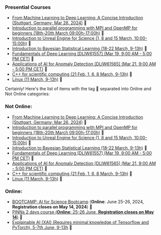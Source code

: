 ### Presential Courses

- [From Machine Learning to Deep Learning: A Concise Introduction (Stuttgart, Germany; Mar 26, 2024)](https://www.hlrs.de/training/2024/dl-hlrs) 🔴
- [Introduction to parallel programming with MPI and OpenMP for beginners (18th-20th March 09:00h-17:00h)](https://www.fz-juelich.de/en/ias/jsc/news/events/training-courses/2024/mpi-intro) 🔴
- [Introduction to Unreal Engine for Science (1, 8 and 15 March, 10:00-15:00h)](https://www.gauss-centre.eu/trainingsworkshops/?dfxid=562) 🔴
- [Introduction to Bayesian Statistical Learning (18-22 March, 9-13h)](https://www.gauss-centre.eu/trainingsworkshops/?dfxid=566) 🔴
- [Fundamentals of Deep Learning [DLIW61557] (Mar 19, 9:00 AM - 5:00 PM CET)](https://www.nvidia.com/gtc/session-catalog/?tab.allsessions=1700692987788001F1cG&search.sessiontype=1701905400491001STQ1&search=DLIW61557#/session/1694112676966001AIrI) 🔴
- [Applications of AI for Anomaly Detection [DLIW61565] (Mar 21, 9:00 AM - 5:00 PM CET)](https://www.nvidia.com/gtc/session-catalog/?tab.allsessions=1700692987788001F1cG&search.sessiontype=1701905400491001STQ1&search=DLIW61565#/session/1694112677451001AOTu) 🔴
- [C++ for scientific computing (21 Feb, 1, 6, 8 March, 9-13h)](https://admin.kuleuven.be/icts/opleidingen/opleidingsaanbod/c-for-scientific-computing) 🔴
- [Linux (11 March, 9-13h)](https://admin.kuleuven.be/icts/opleidingen/opleidingsaanbod/linux-tools-online) 🔴


Certainly! Here's the list of items with the tag 🔴 separated into Online and Not Online categories:

### Not Online:

- [From Machine Learning to Deep Learning: A Concise Introduction (Stuttgart, Germany; Mar 26, 2024)](https://www.hlrs.de/training/2024/dl-hlrs) 🔴
- [Introduction to parallel programming with MPI and OpenMP for beginners (18th-20th March 09:00h-17:00h)](https://www.fz-juelich.de/en/ias/jsc/news/events/training-courses/2024/mpi-intro) 🔴
- [Introduction to Unreal Engine for Science (1, 8 and 15 March, 10:00-15:00h)](https://www.gauss-centre.eu/trainingsworkshops/?dfxid=562) 🔴
- [Introduction to Bayesian Statistical Learning (18-22 March, 9-13h)](https://www.gauss-centre.eu/trainingsworkshops/?dfxid=566) 🔴
- [Fundamentals of Deep Learning [DLIW61557] (Mar 19, 9:00 AM - 5:00 PM CET)](https://www.nvidia.com/gtc/session-catalog/?tab.allsessions=1700692987788001F1cG&search.sessiontype=1701905400491001STQ1&search=DLIW61557#/session/1694112676966001AIrI) 🔴
- [Applications of AI for Anomaly Detection [DLIW61565] (Mar 21, 9:00 AM - 5:00 PM CET)](https://www.nvidia.com/gtc/session-catalog/?tab.allsessions=1700692987788001F1cG&search.sessiontype=1701905400491001STQ1&search=DLIW61565#/session/1694112677451001AOTu) 🔴
- [C++ for scientific computing (21 Feb, 1, 6, 8 March, 9-13h)](https://admin.kuleuven.be/icts/opleidingen/opleidingsaanbod/c-for-scientific-computing) 🔴
- [Linux (11 March, 9-13h)](https://admin.kuleuven.be/icts/opleidingen/opleidingsaanbod/linux-tools-online) 🔴

### Online:

- [BOOTCAMP: AI for Science Bootcamp](https://www.hlrs.de/training/2024/bc-ai-nv) (**Online**: June 25-26, 2024, **Registration closes on May 14, 2024**) 🔴
- [PINNs 2 days course (**Online**: 25-26 June, **Registration closes on May 14**)](https://www.hlrs.de/training/2024/bc-ai-nv) 🔴
- [Explainable AI (XAI) (Requires minimal knowledge of Tensorflow and PyTorch), 5-7th June, 9-13h](https://www.fz-juelich.de/en/ias/jsc/news/events/training-courses/2024/explainable-dl) 🔴
